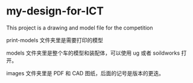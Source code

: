 # my-design-for-ICT

This project is a drawing and model file for the competition

print-models 文件夹里是需要打印的模型

models 文件夹里是整个车的模型和装配体，可以使用 ug 或者 soildworks 打开。

images 文件夹里是 PDF 和 CAD 图纸，后面的记号是版本的更迭。

